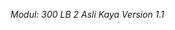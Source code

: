 *Modul: 300 
LB 2 
Asli Kaya
Version 1.1* 

<!--stackedit_data:
eyJoaXN0b3J5IjpbMTgzNDY2ODYzOV19
-->